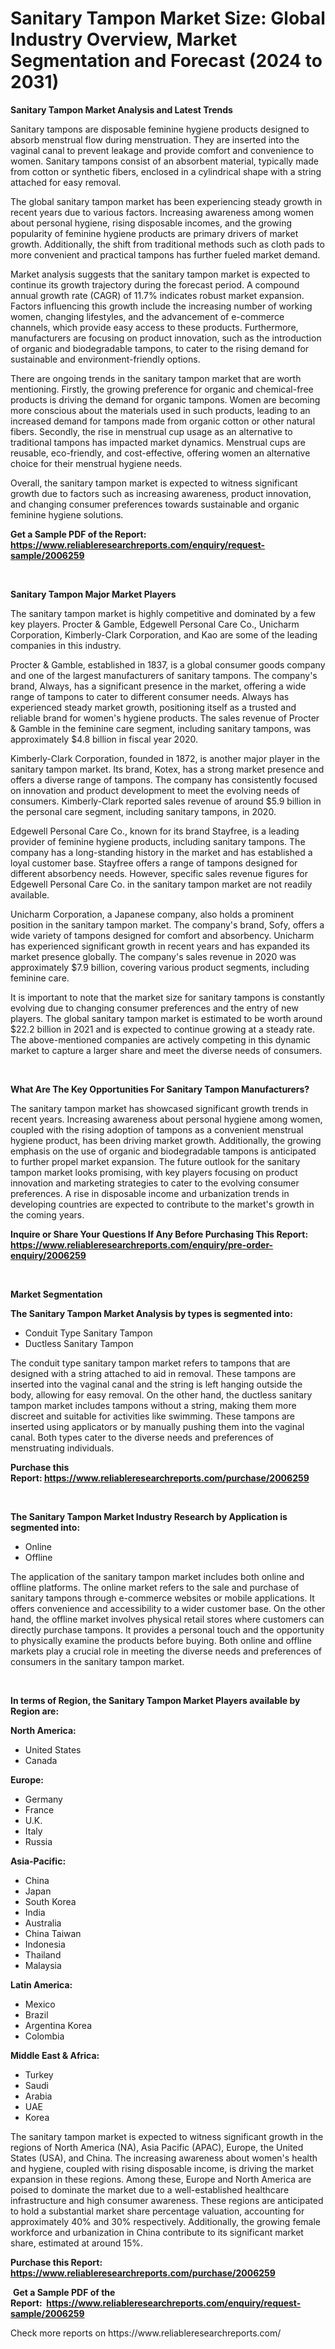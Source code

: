 <p><h1>Sanitary Tampon Market Size: Global Industry Overview, Market Segmentation and Forecast (2024 to 2031)</h1></p><p><strong>Sanitary Tampon Market Analysis and Latest Trends</strong></p>
<p><p>Sanitary tampons are disposable feminine hygiene products designed to absorb menstrual flow during menstruation. They are inserted into the vaginal canal to prevent leakage and provide comfort and convenience to women. Sanitary tampons consist of an absorbent material, typically made from cotton or synthetic fibers, enclosed in a cylindrical shape with a string attached for easy removal.</p><p>The global sanitary tampon market has been experiencing steady growth in recent years due to various factors. Increasing awareness among women about personal hygiene, rising disposable incomes, and the growing popularity of feminine hygiene products are primary drivers of market growth. Additionally, the shift from traditional methods such as cloth pads to more convenient and practical tampons has further fueled market demand.</p><p>Market analysis suggests that the sanitary tampon market is expected to continue its growth trajectory during the forecast period. A compound annual growth rate (CAGR) of 11.7% indicates robust market expansion. Factors influencing this growth include the increasing number of working women, changing lifestyles, and the advancement of e-commerce channels, which provide easy access to these products. Furthermore, manufacturers are focusing on product innovation, such as the introduction of organic and biodegradable tampons, to cater to the rising demand for sustainable and environment-friendly options.</p><p>There are ongoing trends in the sanitary tampon market that are worth mentioning. Firstly, the growing preference for organic and chemical-free products is driving the demand for organic tampons. Women are becoming more conscious about the materials used in such products, leading to an increased demand for tampons made from organic cotton or other natural fibers. Secondly, the rise in menstrual cup usage as an alternative to traditional tampons has impacted market dynamics. Menstrual cups are reusable, eco-friendly, and cost-effective, offering women an alternative choice for their menstrual hygiene needs.</p><p>Overall, the sanitary tampon market is expected to witness significant growth due to factors such as increasing awareness, product innovation, and changing consumer preferences towards sustainable and organic feminine hygiene solutions.</p></p>
<p><strong>Get a Sample PDF of the Report:&nbsp; <a href="https://www.reliableresearchreports.com/enquiry/request-sample/2006259">https://www.reliableresearchreports.com/enquiry/request-sample/2006259</a></strong></p>
<p>&nbsp;</p>
<p><strong>Sanitary Tampon Major Market Players</strong></p>
<p><p>The sanitary tampon market is highly competitive and dominated by a few key players. Procter & Gamble, Edgewell Personal Care Co., Unicharm Corporation, Kimberly-Clark Corporation, and Kao are some of the leading companies in this industry. </p><p>Procter & Gamble, established in 1837, is a global consumer goods company and one of the largest manufacturers of sanitary tampons. The company's brand, Always, has a significant presence in the market, offering a wide range of tampons to cater to different consumer needs. Always has experienced steady market growth, positioning itself as a trusted and reliable brand for women's hygiene products. The sales revenue of Procter & Gamble in the feminine care segment, including sanitary tampons, was approximately $4.8 billion in fiscal year 2020.</p><p>Kimberly-Clark Corporation, founded in 1872, is another major player in the sanitary tampon market. Its brand, Kotex, has a strong market presence and offers a diverse range of tampons. The company has consistently focused on innovation and product development to meet the evolving needs of consumers. Kimberly-Clark reported sales revenue of around $5.9 billion in the personal care segment, including sanitary tampons, in 2020.</p><p>Edgewell Personal Care Co., known for its brand Stayfree, is a leading provider of feminine hygiene products, including sanitary tampons. The company has a long-standing history in the market and has established a loyal customer base. Stayfree offers a range of tampons designed for different absorbency needs. However, specific sales revenue figures for Edgewell Personal Care Co. in the sanitary tampon market are not readily available.</p><p>Unicharm Corporation, a Japanese company, also holds a prominent position in the sanitary tampon market. The company's brand, Sofy, offers a wide variety of tampons designed for comfort and absorbency. Unicharm has experienced significant growth in recent years and has expanded its market presence globally. The company's sales revenue in 2020 was approximately $7.9 billion, covering various product segments, including feminine care.</p><p>It is important to note that the market size for sanitary tampons is constantly evolving due to changing consumer preferences and the entry of new players. The global sanitary tampon market is estimated to be worth around $22.2 billion in 2021 and is expected to continue growing at a steady rate. The above-mentioned companies are actively competing in this dynamic market to capture a larger share and meet the diverse needs of consumers.</p></p>
<p>&nbsp;</p>
<p><strong>What Are The Key Opportunities For Sanitary Tampon Manufacturers?</strong></p>
<p><p>The sanitary tampon market has showcased significant growth trends in recent years. Increasing awareness about personal hygiene among women, coupled with the rising adoption of tampons as a convenient menstrual hygiene product, has been driving market growth. Additionally, the growing emphasis on the use of organic and biodegradable tampons is anticipated to further propel market expansion. The future outlook for the sanitary tampon market looks promising, with key players focusing on product innovation and marketing strategies to cater to the evolving consumer preferences. A rise in disposable income and urbanization trends in developing countries are expected to contribute to the market's growth in the coming years.</p></p>
<p><strong>Inquire or Share Your Questions If Any Before Purchasing This Report: <a href="https://www.reliableresearchreports.com/enquiry/pre-order-enquiry/2006259">https://www.reliableresearchreports.com/enquiry/pre-order-enquiry/2006259</a></strong></p>
<p>&nbsp;</p>
<p><strong>Market Segmentation</strong></p>
<p><strong>The Sanitary Tampon Market Analysis by types is segmented into:</strong></p>
<p><ul><li>Conduit Type Sanitary Tampon</li><li>Ductless Sanitary Tampon</li></ul></p>
<p><p>The conduit type sanitary tampon market refers to tampons that are designed with a string attached to aid in removal. These tampons are inserted into the vaginal canal and the string is left hanging outside the body, allowing for easy removal. On the other hand, the ductless sanitary tampon market includes tampons without a string, making them more discreet and suitable for activities like swimming. These tampons are inserted using applicators or by manually pushing them into the vaginal canal. Both types cater to the diverse needs and preferences of menstruating individuals.</p></p>
<p><strong>Purchase this Report:&nbsp;<a href="https://www.reliableresearchreports.com/purchase/2006259">https://www.reliableresearchreports.com/purchase/2006259</a></strong></p>
<p>&nbsp;</p>
<p><strong>The Sanitary Tampon Market Industry Research by Application is segmented into:</strong></p>
<p><ul><li>Online</li><li>Offline</li></ul></p>
<p><p>The application of the sanitary tampon market includes both online and offline platforms. The online market refers to the sale and purchase of sanitary tampons through e-commerce websites or mobile applications. It offers convenience and accessibility to a wider customer base. On the other hand, the offline market involves physical retail stores where customers can directly purchase tampons. It provides a personal touch and the opportunity to physically examine the products before buying. Both online and offline markets play a crucial role in meeting the diverse needs and preferences of consumers in the sanitary tampon market.</p></p>
<p>&nbsp;</p>
<p><strong>In terms of Region, the Sanitary Tampon Market Players available by Region are:</strong></p>
<p>
    <p> <strong> North America: </strong>
        <ul>
            <li>United States</li>
            <li>Canada</li>
        </ul>
        </p> 
    <p> <strong> Europe: </strong>
        <ul>
            <li>Germany</li>
            <li>France</li>
            <li>U.K.</li>
            <li>Italy</li>
            <li>Russia</li>
        </ul>
        </p> 
    <p> <strong> Asia-Pacific: </strong>
        <ul>
            <li>China</li>
            <li>Japan</li>
            <li>South Korea</li>
            <li>India</li>
            <li>Australia</li>
            <li>China Taiwan</li>
            <li>Indonesia</li>
            <li>Thailand</li>
            <li>Malaysia</li>
        </ul>
        </p> 
    <p> <strong> Latin America: </strong>
        <ul>
            <li>Mexico</li>
            <li>Brazil</li>
            <li>Argentina Korea</li>
            <li>Colombia</li>
        </ul>
        </p> 
    <p> <strong> Middle East & Africa: </strong>
        <ul>
            <li>Turkey</li>
            <li>Saudi</li>
            <li>Arabia</li>
            <li>UAE</li>
            <li>Korea</li>
        </ul>
    </p>
    </p>
<p><p>The sanitary tampon market is expected to witness significant growth in the regions of North America (NA), Asia Pacific (APAC), Europe, the United States (USA), and China. The increasing awareness about women's health and hygiene, coupled with rising disposable income, is driving the market expansion in these regions. Among these, Europe and North America are poised to dominate the market due to a well-established healthcare infrastructure and high consumer awareness. These regions are anticipated to hold a substantial market share percentage valuation, accounting for approximately 40% and 30% respectively. Additionally, the growing female workforce and urbanization in China contribute to its significant market share, estimated at around 15%.</p></p>
<p><strong>Purchase this Report: <a href="https://www.reliableresearchreports.com/purchase/2006259">https://www.reliableresearchreports.com/purchase/2006259</a></strong></p>
<p>&nbsp;<strong>Get a Sample PDF of the Report:&nbsp;&nbsp;<a href="https://www.reliableresearchreports.com/enquiry/request-sample/2006259">https://www.reliableresearchreports.com/enquiry/request-sample/2006259</a></strong></p>
<p><strong></strong></p>
<p>Check more reports on https://www.reliableresearchreports.com/</p>